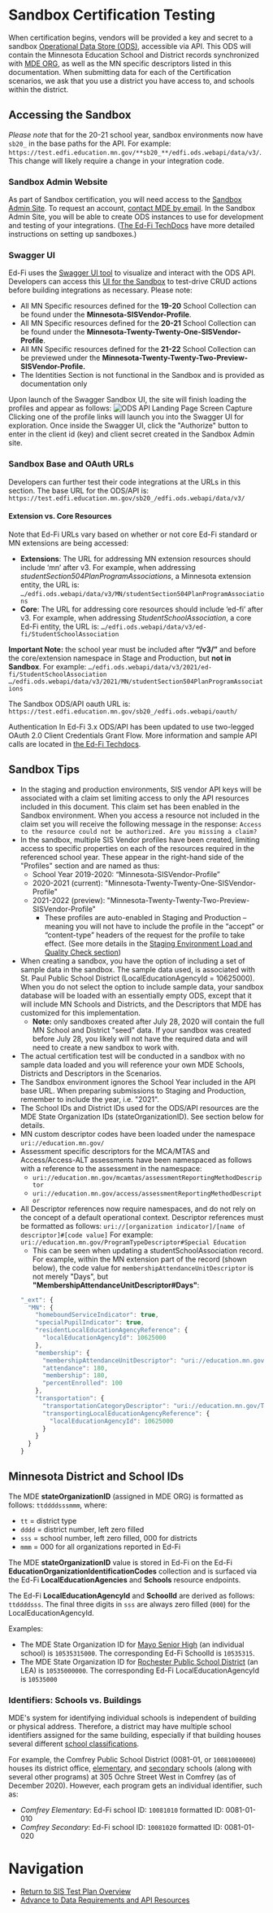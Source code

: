 # Sandbox Certification Testing
When certification begins, vendors will be provided a key and secret to a sandbox [Operational Data Store (ODS)](https://techdocs.ed-fi.org/display/ETKB/Ed-Fi+Operational+Data+Store+and+API), accessible via API. This ODS will contain the Minnesota Education School and District records synchronized with [MDE ORG](https://public.education.mn.gov/MdeOrgView/), as well as the MN specific descriptors listed in this documentation. When submitting data for each of the Certification scenarios, we ask that you use a district you have access to, and schools within the district.

## Accessing the Sandbox
_Please note_ that for the 20-21 school year, sandbox environments now have ```sb20_``` in the base paths for the API. For example: ```https://test.edfi.education.mn.gov/**sb20_**/edfi.ods.webapi/data/v3/```. This change will likely require a change in your integration code.

### Sandbox Admin Website
As part of Sandbox certification, you will need access to the [Sandbox Admin Site](https://test.edfi.education.mn.gov/sb20_/EdFi.Ods.Admin.Web). To request an account, [contact MDE by email](mailto:EdFiProjectSupportMNIT.MDE@state.mn.us). In the Sandbox Admin Site, you will be able to create ODS instances to use for development and testing of your integrations. ([The Ed-Fi TechDocs](https://techdocs.ed-fi.org/display/ODSAPI31/Using+the+Sandbox+Administration+Portal) have more detailed instructions on setting up sandboxes.)

### Swagger UI
Ed-Fi uses the [Swagger UI tool](https://swagger.io/tools/swagger-ui/) to visualize and interact with the ODS API. Developers can access this [UI for the Sandbox](https://test.edfi.education.mn.gov/sb20_/EdFi.Ods.SwaggerUI/) to test-drive CRUD actions before building integrations as necessary.
Please note:
- All MN Specific resources defined for the **19-20** School Collection can be found under the **Minnesota-SISVendor-Profile**.
- All MN Specific resources defined for the **20-21** School Collection can be found under the **Minnesota-Twenty-Twenty-One-SISVendor-Profile**.
- All MN Specific resources defined for the **21-22** School Collection can be previewed under the **Minnesota-Twenty-Twenty-Two-Preview-SISVendor-Profile.**
- The Identities Section is not functional in the Sandbox and is provided as documentation only

Upon launch of the Swagger Sandbox UI, the site will finish loading the profiles and appear as follows:
![ODS API Landing Page Screen Capture](images/ods_api_sandbox_landing_3.1.1.png?raw=true "ODS API Landing Page")
Clicking one of the profile links will launch you into the Swagger UI for exploration. Once inside the Swagger UI, click the "Authorize" button to enter in the client id (key) and client secret created in the Sandbox Admin site.

### Sandbox Base and OAuth URLs
Developers can further test their code integrations at the URLs in this section. The base URL for the ODS/API is: ```https://test.edfi.education.mn.gov/sb20_/edfi.ods.webapi/data/v3/```

#### Extension vs. Core Resources
Note that Ed-Fi URLs vary based on whether or not core Ed-Fi standard or MN extensions are being accessed:
- **Extensions**: The URL for addressing MN extension resources should include ‘mn’ after v3. For example, when addressing _studentSection504PlanProgramAssociations_, a Minnesota extension entity, the URL is: ```…/edfi.ods.webapi/data/v3/MN/studentSection504PlanProgramAssociations```
- **Core**: The URL for addressing core resources should include ‘ed-fi’ after v3. For example, when addressing _StudentSchoolAssociation_, a core Ed-Fi entity, the URL is: ```…/edfi.ods.webapi/data/v3/ed-fi/StudentSchoolAssociation```

**Important Note:** the school year must be included after **“/v3/”** and before the core/extension namespace in Stage and Production, but **not in Sandbox**. For example:
```…/edfi.ods.webapi/data/v3/2021/ed-fi/StudentSchoolAssociation```
```…/edfi.ods.webapi/data/v3/2021/MN/studentSection504PlanProgramAssociations```

The Sandbox ODS/API oauth URL is: ```https://test.edfi.education.mn.gov/sb20_/edfi.ods.webapi/oauth/```

Authentication In Ed-Fi 3.x ODS/API has been updated to use two-legged OAuth 2.0 Client Credentials Grant Flow. More information and sample API calls are located in [the Ed-Fi Techdocs](https://techdocs.ed-fi.org/display/ODSAPI32/Authentication).

## Sandbox Tips
- In the staging and production environments, SIS vendor API keys will be associated with a claim set limiting access to only the API resources included in this document. This claim set has been enabled in the Sandbox environment. When you access a resource not included in the claim set you will receive the following message in the response: ```Access to the resource could not be authorized. Are you missing a claim?```
- In the sandbox, multiple SIS Vendor profiles have been created, limiting access to specific properties on each of the resources required in the referenced school year. These appear in the right-hand side of the "Profiles" section and are named as thus:
  - School Year 2019-2020: “Minnesota-SISVendor-Profile”
  - 2020-2021 (current): "Minnesota-Twenty-Twenty-One-SISVendor-Profile"
  - 2021-2022 (preview): "Minnesota-Twenty-Twenty-Two-Preview-SISVendor-Profile"
    - These profiles are auto-enabled in Staging and Production – meaning you will not have to include the profile in the “accept” or “content-type” headers of the request for the profile to take effect. (See more details in the [Staging Environment Load and Quality Check section](sis_test_plan_d_staging.md#staging-environment-load-and-quality-check))
- When creating a sandbox, you have the option of including a set of sample data in the sandbox. The sample data used, is associated with St. Paul Public School District (LocalEducationAgencyId = 10625000). When you do not select the option to include sample data, your sandbox database will be loaded with an essentially empty ODS, except that it will include MN Schools and Districts, and the Descriptors that MDE has customized for this implementation.  
  - **Note:** only sandboxes created after July 28, 2020 will contain the full MN School and District "seed" data. If your sandbox was created before July 28, you likely will not have the required data and will need to create a new sandbox to work with.
- The actual certification test will be conducted in a sandbox with no sample data loaded and you will reference your own MDE Schools, Districts and Descriptors in the Scenarios.
- The Sandbox environment ignores the School Year included in the API base URL. When preparing submissions to Staging and Production, remember to include the year, i.e. "2021". 
- The School IDs and District IDs used for the ODS/API resources are the MDE State Organization IDs (stateOrganizationID). See section below for details.
- MN custom descriptor codes have been loaded under the namespace ```uri://education.mn.gov/```
- Assessment specific descriptors for the MCA/MTAS and Access/Access-ALT assessments have been namespaced as follows with a reference to the assessment in the namespace:
  - ```uri://education.mn.gov/mcamtas/assessmentReportingMethodDescriptor```
  - ```uri://education.mn.gov/access/assessmentReportingMethodDescriptor```
- All Descriptor references now require namespaces, and do not rely on the concept of a default operational context. Descriptor references must be formatted as follows: ```uri://[organization indicator]/[name of descriptor]#[code value]``` For example: ```uri://education.mn.gov/ProgramTypeDescriptor#Special Education```
  - This can be seen when updating a studentSchoolAssociation record. For example, within the MN extension part of the record (shown below), the code value for ```membershipAttendanceUnitDescriptor``` is not merely "Days", but **"MembershipAttendanceUnitDescriptor#Days"**:
  ```javascript
  "_ext": {
    "MN": {
      "homeboundServiceIndicator": true,
      "specialPupilIndicator": true,
      "residentLocalEducationAgencyReference": {
        "localEducationAgencyId": 10625000
      },
      "membership": {
        "membershipAttendanceUnitDescriptor": "uri://education.mn.gov/MembershipAttendanceUnitDescriptor#Days",
        "attendance": 180,
        "membership": 180,
        "percentEnrolled": 100
      },
      "transportation": {
        "transportationCategoryDescriptor": "uri://education.mn.gov/TransportationCategoryDescriptor#01",
        "transportingLocalEducationAgencyReference": {
          "localEducationAgencyId": 10625000
        }
      }
    }
  }
  ```

## Minnesota District and School IDs
The MDE **stateOrganizationID** (assigned in MDE ORG) is formatted as follows: ```ttddddsssmmm```, where:
- ``tt`` = district type
- ``dddd`` = district number, left zero filled
- ``sss`` = school number, left zero filled, 000 for districts
- ``mmm`` = 000 for all organizations reported in Ed-Fi
 
The MDE **stateOrganizationID** value is stored in Ed-Fi on the Ed-Fi **EducationOrganizationIdentificationCodes** collection and is surfaced via the Ed-Fi **LocalEducationAgencies** and **Schools** resource endpoints. 

The Ed-Fi **LocalEducationAgencyId** and **SchoolId** are derived as follows: ```ttddddsss```.  The final three digits in ```sss``` are always zero filled (```000```) for the LocalEducationAgencyId. 

Examples: 
- The MDE State Organization ID for [Mayo Senior High](https://public.education.mn.gov/MdeOrgView/organization/show/2734) (an individual school) is ```10535315000```. The corresponding Ed-Fi SchoolId is ```10535315```.
- The MDE State Organization ID for [Rochester Public School District](https://public.education.mn.gov/MdeOrgView/organization/show/527) (an LEA) is ```10535000000```. The corresponding Ed-Fi LocalEducationAgencyId is ```10535000```

### Identifiers: Schools vs. Buildings
MDE's system for identifying individual schools is independent of building or physical address. Therefore, a district may have multiple school identifiers assigned for the same building, especially if that building houses several different [school classifications](https://public.education.mn.gov/MdeOrgView/reference/schoolClassTypes). 

For example, the Comfrey Public School District (0081-01, or ```10081000000```) houses its district office, [elementary](https://public.education.mn.gov/MdeOrgView/organization/show/1135), and [secondary](https://public.education.mn.gov/MdeOrgView/organization/show/1136) schools (along with several other programs) at 305 Ochre Street West in Comfrey (as of December 2020). However, each program gets an individual identifier, such as:
- *Comfrey Elementary*: Ed-Fi school ID: ```10081010``` formatted ID: 0081-01-010
- *Comfrey Secondary*: Ed-Fi school ID: ```10081020``` formatted ID: 0081-01-020

# Navigation
- [Return to SIS Test Plan Overview](sis_test_plan_a_toc.md)
- [Advance to Data Requirements and API Resources](sis_test_plan_c_data_reqs.md)